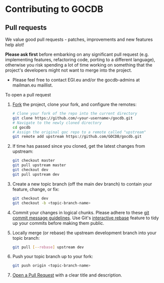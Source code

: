 # Contributing to GOCDB

<a name="pull-requests"></a>
## Pull requests

We value good pull requests - patches, improvements and new features help alot! 

**Please ask first** before embarking on any significant pull request (e.g.
implementing features, refactoring code, porting to a different language),
otherwise you risk spending a lot of time working on something that the
project's developers might not want to merge into the project.

* Please feel free to contact EGI.eu and/or the gocdb-admins  at  mailman.eu maillist. 


To open a pull request
1. [Fork](https://help.github.com/articles/fork-a-repo/) the project, clone your
   fork, and configure the remotes:

   ```bash
   # Clone your fork of the repo into the current directory
   git clone https://github.com/<your-username>/gocdb.git
   # Navigate to the newly cloned directory
   cd gocdb
   # Assign the original goc repo to a remote called "upstream"
   git remote add upstream https://github.com/GOCDB/gocdb.git
   ```

2. If time has passed since you cloned, get the latest changes from upstream:

   ```bash
   git checkout master
   git pull upstream master
   git checkout dev 
   git pull upstream dev 
   ```

3. Create a new topic branch (off the main dev branch) to
   contain your feature, change, or fix:

   ```bash
   git checkout dev
   git checkout -b <topic-branch-name>
   ```

4. Commit your changes in logical chunks. Please adhere to these [git commit
   message guidelines](http://tbaggery.com/2008/04/19/a-note-about-git-commit-messages.html). 
   Use Git's
   [interactive rebase](https://help.github.com/articles/about-git-rebase/)
   feature to tidy up your commits before making them public.

5. Locally merge (or rebase) the upstream development branch into your topic branch:

   ```bash
   git pull [--rebase] upstream dev
   ```

6. Push your topic branch up to your fork:

   ```bash
   git push origin <topic-branch-name>
   ```

7. [Open a Pull Request](https://help.github.com/articles/using-pull-requests/)
    with a clear title and description.



